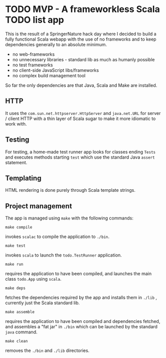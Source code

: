 TODO MVP - A frameworkless Scala TODO list app
===
This is the result of a SpringerNature hack day where I decided to build a fully functional Scala webapp with the use of no frameworks and to keep dependencies generally to an absolute minimum.

* no web-frameworks
* no unnecessary libraries - standard lib as much as humanly possible
* no test frameworks
* no client-side JavaScript libs/frameworks
* no complex build management tool

So far the only dependencies are that Java, Scala and Make are installed.

HTTP
---

It uses the `com.sun.net.httpserver.HttpServer` and `java.net.URL` for server / client HTTP with a thin layer of Scala sugar to make it more idiomatic to work with.

Testing
---

For testing, a home-made test runner app looks for classes ending `Tests` and executes methods starting `test` which use the standard Java `assert` statement.

Templating
---
HTML rendering is done purely through Scala template strings.

Project management
---
The app is managed using `make` with the following commands:

    make compile
     
invokes `scalac` to compile the application to `./bin`.

    make test
    
invokes `scala` to launch the `todo.TestRunner` application.

    make run
    
requires the application to have been compiled, and launches the main class `todo.App` using `scala`.

    make deps
    
fetches the dependencies required by the app and installs them in `./lib` , currently just the Scala standard lib. 

    make assemble
    
requires the application to have been compiled and dependencies fetched, and assembles a "fat jar" in `./bin` which can be launched by the standard `java` command.

    make clean
    
removes the `./bin` and `./lib` directories.